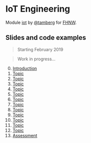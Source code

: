 # IoT Engineering
Module [iot](https://www.fhnw.ch/de/studium/module/9280188) by [@tamberg](https://twitter.com/tamberg) for [FHNW](https://www.fhnw.ch/).

## Slides and code examples

> Starting February 2019

> Work in progress...

0. [Introduction](00/README.md)
1. [Topic](01/README.md)
2. [Topic](02/README.md)
3. [Topic](03/README.md)
4. [Topic](04/README.md)
5. [Topic](05/README.md)
6. [Topic](06/README.md)
7. [Topic](07/README.md)
8. [Topic](08/README.md)
9. [Topic](09/README.md)
10. [Topic](10/README.md)
11. [Topic](11/README.md)
12. [Topic](12/README.md)
13. [Assessment](13/README.md)
